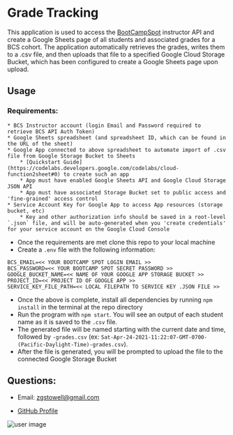 # Grade Tracking

This application is used to access the [BootCampSpot](http://www.bootcampspot.com) instructor API and create a Google Sheets page of all students and associated grades for a BCS cohort. The application automatically retrieves the grades, writes them to a .csv file, and then uploads that file to a specified Google Cloud Storage Bucket, which has been configured to create a Google Sheets page upon upload. 

## Usage

### **Requirements:**
    * BCS Instructor account (login Email and Password required to retrieve BCS API Auth Token)
    * Google Sheets spreadsheet (and spreadsheet ID, which can be found in the URL of the sheet)
    * Google App connected to above spreadsheet to automate import of .csv file from Google Storage Bucket to Sheets
        * [Quickstart Guide](https://codelabs.developers.google.com/codelabs/cloud-function2sheet#0) to create such an app
        * App must have enabled Google Sheets API and Google Cloud Storage JSON API
        * App must have associated Storage Bucket set to public access and 'fine-grained' access control
    * Service Account Key for Google App to access App resources (storage bucket, etc)
        * Key and other authorization info should be saved in a root-level `.json` file, and will be auto-generated when you 'create credentials' for your service account on the Google Cloud Console

* Once the requirements are met clone this repo to your local machine
* Create a `.env` file with the following information:
```
BCS_EMAIL=<< YOUR BOOTCAMP SPOT LOGIN EMAIL >>
BCS_PASSWORD=<< YOUR BOOTCAMP SPOT SECRET PASSWORD >>
GOOGLE_BUCKET_NAME=<< NAME OF YOUR GOOGLE APP STORAGE BUCKET >>
PROJECT_ID=<< PROJECT ID OF GOOGLE APP >>
SERVICE_KEY_FILE_PATH=<< LOCAL FILEPATH TO SERVICE KEY .JSON FILE >>
```
* Once the above is complete, install all dependencies by running `npm install` in the terminal at the repo directory
* Run the program with `npm start`. You will see an output of each student name as it is saved to the `.csv` file.
* The generated file will be named starting with the current date and time, followed by `-grades.csv` (ex: `Sat-Apr-24-2021-11:22:07-GMT-0700-(Pacific-Daylight-Time)-grades.csv`). 
* After the file is generated, you will be prompted to upload the file to the connected Google Storage Bucket

## Questions: 

* Email: <zgstowell@gmail.com>
 
* [GitHub Profile](https://github.com/the-medium-place)

![user image](https://avatars3.githubusercontent.com/u/58536071?v=4&s=40)